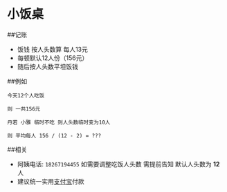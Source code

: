 小饭桌
=============




##记账

* 饭钱 按人头数算 每人13元
* 每顿默认12人份（156元）
* 随后按人头数平坦饭钱



##例如

```
今天12个人吃饭 

则 一共156元

丹若 小雅 临时不吃 则人头数临时变为10人

则 平均每人 156 / (12 - 2) = ???

```

##相关

- 阿姨电话: `18267194455` 如需要调整吃饭人头数 需提前告知 默认人头数为 **12** 人
- 建议统一实用[支付宝](http://alipay.com)付款

